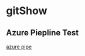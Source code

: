 # gitShow
## Azure Piepline Test
[azure pipe](https://dev.azure.com/zypqqgc/HelloWorld/_apis/build/status/mrtylerzhou.gitShow)
